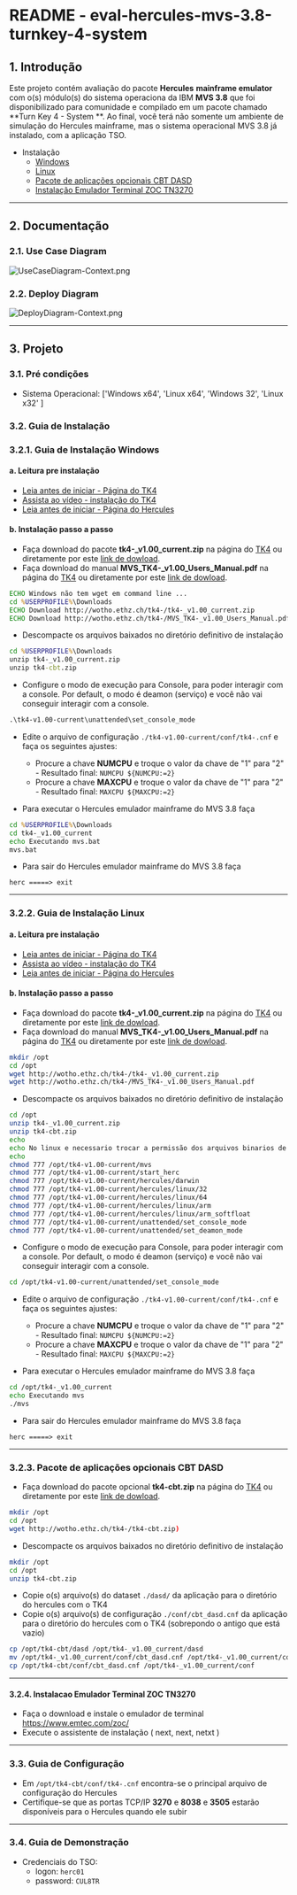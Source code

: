 # README - eval-hercules-mvs-3.8-turnkey-4-system

## 1. Introdução

Este projeto contém avaliação do pacote **Hercules** __mainframe emulator__ com o(s) módulo(s) do sistema operaciona da IBM **MVS 3.8** que foi disponibilizado para comunidade e compilado em um pacote chamado **Turn Key 4 - System **. Ao final, você terá não somente um ambiente de simulação do Hercules mainframe, mas o sistema operacional MVS 3.8  já instalado, com a aplicação TSO.

* Instalação
  * [Windows](#321-guia-de-instalação-windows)
  * [Linux](#322-guia-de-instalação-linux)
  * [Pacote de aplicações opcionais CBT DASD](#323-pacote-de-aplicações-opcionais-CBT-DASD)
  * [Instalação Emulador Terminal ZOC TN3270](#324-instalação-emulador-terminal-zoc-tn3270)

---
## 2. Documentação

### 2.1. Use Case Diagram

![UseCaseDiagram-Context.png](./doc/images/UseCaseDiagram-Context.png) 


### 2.2. Deploy Diagram

![DeployDiagram-Context.png](./doc/images/DeployDiagram-Context.png) 


---
## 3. Projeto

### 3.1. Pré condições

* Sistema Operacional: ['Windows x64', 'Linux x64', 'Windows 32', 'Linux x32' ]


### 3.2. Guia de Instalação

### 3.2.1. Guia de Instalação Windows

#### a. Leitura pre instalação
* [Leia antes de iniciar - Página do TK4](http://wotho.ethz.ch/tk4-/)
* [Assista ao vídeo - instalação do TK4](https://www.youtube.com/watch?v=QTxe8ASdxE0&t=1510s)
* [Leia antes de iniciar - Página do Hercules](http://www.hercules-390.org/)

#### b. Instalação passo a passo

* Faça download do pacote **tk4-_v1.00_current.zip** na página do [TK4](http://wotho.ethz.ch/tk4-/) ou diretamente por este [link de dowload](http://wotho.ethz.ch/tk4-/tk4-_v1.00_current.zip).
* Faça download do manual **MVS_TK4-_v1.00_Users_Manual.pdf** na página do [TK4](http://wotho.ethz.ch/tk4-/) ou diretamente por este [link de dowload](http://wotho.ethz.ch/tk4-/MVS_TK4-_v1.00_Users_Manual.pdf). 

```bat
ECHO Windows não tem wget em command line ...
cd %USERPROFILE%\Downloads
ECHO Download http://wotho.ethz.ch/tk4-/tk4-_v1.00_current.zip
ECHO Download http://wotho.ethz.ch/tk4-/MVS_TK4-_v1.00_Users_Manual.pdf
```

* Descompacte os arquivos baixados no diretório definitivo de instalação

```bat
cd %USERPROFILE%\Downloads
unzip tk4-_v1.00_current.zip
unzip tk4-cbt.zip
```

* Configure o modo de execução para Console, para poder interagir com a console. Por default, o modo é deamon (serviço) e você não vai conseguir interagir com a console.

```bat
.\tk4-v1.00-current\unattended\set_console_mode
```

* Edite o arquivo de configuração `./tk4-v1.00-current/conf/tk4-.cnf` e faça os seguintes ajustes:
  * Procure a chave **NUMCPU** e troque o valor da chave de "1" para "2" - Resultado final: `NUMCPU ${NUMCPU:=2}`
  * Procure a chave **MAXCPU** e troque o valor da chave de "1" para "2" - Resultado final: `MAXCPU ${MAXCPU:=2}`

* Para executar o Hercules emulador mainframe do MVS 3.8 faça

```bat
cd %USERPROFILE%\Downloads
cd tk4-_v1.00_current
echo Executando mvs.bat
mvs.bat
```


* Para sair do Hercules emulador mainframe do MVS 3.8 faça

```hercules
herc =====> exit
```

---
### 3.2.2. Guia de Instalação Linux

#### a. Leitura pre instalação
* [Leia antes de iniciar - Página do TK4](http://wotho.ethz.ch/tk4-/)
* [Assista ao vídeo - instalação do TK4](https://www.youtube.com/watch?v=QTxe8ASdxE0&t=1510s)
* [Leia antes de iniciar - Página do Hercules](http://www.hercules-390.org/)

#### b. Instalação passo a passo

* Faça download do pacote **tk4-_v1.00_current.zip** na página do [TK4](http://wotho.ethz.ch/tk4-/) ou diretamente por este [link de dowload](http://wotho.ethz.ch/tk4-/tk4-_v1.00_current.zip).
* Faça download do manual **MVS_TK4-_v1.00_Users_Manual.pdf** na página do [TK4](http://wotho.ethz.ch/tk4-/) ou diretamente por este [link de dowload](http://wotho.ethz.ch/tk4-/MVS_TK4-_v1.00_Users_Manual.pdf). 

```sh
mkdir /opt
cd /opt
wget http://wotho.ethz.ch/tk4-/tk4-_v1.00_current.zip
wget http://wotho.ethz.ch/tk4-/MVS_TK4-_v1.00_Users_Manual.pdf
```

* Descompacte os arquivos baixados no diretório definitivo de instalação

```sh
cd /opt
unzip tk4-_v1.00_current.zip
unzip tk4-cbt.zip
echo
echo No linux e necessario trocar a permissão dos arquivos binarios de execucao
echo
chmod 777 /opt/tk4-v1.00-current/mvs
chmod 777 /opt/tk4-v1.00-current/start_herc
chmod 777 /opt/tk4-v1.00-current/hercules/darwin
chmod 777 /opt/tk4-v1.00-current/hercules/linux/32
chmod 777 /opt/tk4-v1.00-current/hercules/linux/64
chmod 777 /opt/tk4-v1.00-current/hercules/linux/arm
chmod 777 /opt/tk4-v1.00-current/hercules/linux/arm_softfloat
chmod 777 /opt/tk4-v1.00-current/unattended/set_console_mode
chmod 777 /opt/tk4-v1.00-current/unattended/set_deamon_mode
```

* Configure o modo de execução para Console, para poder interagir com a console. Por default, o modo é deamon (serviço) e você não vai conseguir interagir com a console.

```sh
cd /opt/tk4-v1.00-current/unattended/set_console_mode
```


* Edite o arquivo de configuração `./tk4-v1.00-current/conf/tk4-.cnf` e faça os seguintes ajustes:
  * Procure a chave **NUMCPU** e troque o valor da chave de "1" para "2" - Resultado final: `NUMCPU ${NUMCPU:=2}`
  * Procure a chave **MAXCPU** e troque o valor da chave de "1" para "2" - Resultado final: `MAXCPU ${MAXCPU:=2}`

* Para executar o Hercules emulador mainframe do MVS 3.8 faça

```sh
cd /opt/tk4-_v1.00_current
echo Executando mvs
./mvs
```


* Para sair do Hercules emulador mainframe do MVS 3.8 faça

```hercules
herc =====> exit
```

---
### 3.2.3. Pacote de aplicações opcionais CBT DASD

* Faça download do pacote opcional **tk4-cbt.zip** na página do [TK4](http://wotho.ethz.ch/tk4-/) ou diretamente por este [link de dowload](http://wotho.ethz.ch/tk4-/tk4-cbt.zip). 

```sh
mkdir /opt
cd /opt
wget http://wotho.ethz.ch/tk4-/tk4-cbt.zip)
```

* Descompacte os arquivos baixados no diretório definitivo de instalação

```sh
mkdir /opt
cd /opt
unzip tk4-cbt.zip
```

* Copie o(s) arquivo(s) do dataset `./dasd/` da aplicação para o diretório do hercules com o TK4
* Copie o(s) arquivo(s) de configuração `./conf/cbt_dasd.cnf` da aplicação para o diretório do hercules com o TK4 (sobrepondo o antigo que está vazio)

```sh
cp /opt/tk4-cbt/dasd /opt/tk4-_v1.00_current/dasd
mv /opt/tk4-_v1.00_current/conf/cbt_dasd.cnf /opt/tk4-_v1.00_current/conf/cbt_dasd.cnf.bkp
cp /opt/tk4-cbt/conf/cbt_dasd.cnf /opt/tk4-_v1.00_current/conf
```


---
#### 3.2.4. Instalacao Emulador Terminal ZOC TN3270

* Faça o download e instale o emulador de terminal https://www.emtec.com/zoc/
* Execute o assistente de instalação ( next, next, netxt )


---
### 3.3. Guia de Configuração

* Em `/opt/tk4-cbt/conf/tk4-.cnf` encontra-se o principal arquivo de configuração do Hercules
* Certifique-se que as portas TCP/IP **3270** e **8038** e **3505** estarão disponíveis para o Hercules quando ele subir

---
### 3.4. Guia de Demonstração

* Credenciais do TSO:
  * logon: `herc01`
  * password: `CUL8TR`

